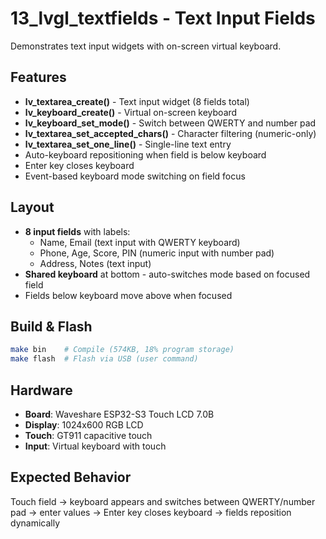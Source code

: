 # 13_lvgl_textfields - Text Input Fields

Demonstrates text input widgets with on-screen virtual keyboard.

## Features

- **lv_textarea_create()** - Text input widget (8 fields total)
- **lv_keyboard_create()** - Virtual on-screen keyboard
- **lv_keyboard_set_mode()** - Switch between QWERTY and number pad
- **lv_textarea_set_accepted_chars()** - Character filtering (numeric-only)
- **lv_textarea_set_one_line()** - Single-line text entry
- Auto-keyboard repositioning when field is below keyboard
- Enter key closes keyboard
- Event-based keyboard mode switching on field focus

## Layout

- **8 input fields** with labels:
  - Name, Email (text input with QWERTY keyboard)
  - Phone, Age, Score, PIN (numeric input with number pad)
  - Address, Notes (text input)
- **Shared keyboard** at bottom - auto-switches mode based on focused field
- Fields below keyboard move above when focused

## Build & Flash

```bash
make bin    # Compile (574KB, 18% program storage)
make flash  # Flash via USB (user command)
```

## Hardware

- **Board**: Waveshare ESP32-S3 Touch LCD 7.0B
- **Display**: 1024x600 RGB LCD
- **Touch**: GT911 capacitive touch
- **Input**: Virtual keyboard with touch

## Expected Behavior

Touch field → keyboard appears and switches between QWERTY/number pad → enter values → Enter key closes keyboard → fields reposition dynamically

